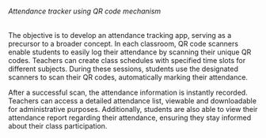 ###### Attendance tracker using QR code mechanism


The objective is to develop an attendance tracking app, serving as a precursor to a broader concept. In each classroom, QR code scanners enable students to easily log their attendance by scanning their unique QR codes. Teachers can create class schedules with specified time slots for different subjects. During these sessions, students use the designated scanners to scan their QR codes, automatically marking their attendance.

After a successful scan, the attendance information is instantly recorded. Teachers can access a detailed attendance list, viewable and downloadable for administrative purposes. Additionally, students are also able to view their attendance report regarding their attendance, ensuring they stay informed about their class participation.
